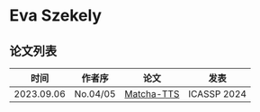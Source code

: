 # Eva Szekely

## 论文列表

| 时间 | 作者序 | 论文 | 发表 |
|:-:|:-:|---|---|
| 2023.09.06 | No.04/05 | [Matcha-TTS](../Models/Flow/2023.09.06_Matcha-TTS.md) | ICASSP 2024 |